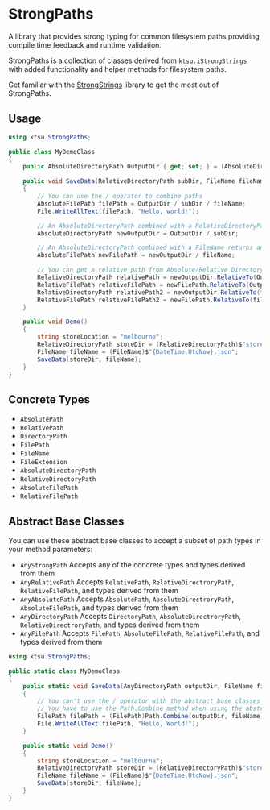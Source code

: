 # StrongPaths

A library that provides strong typing for common filesystem paths providing compile time feedback and runtime validation.

StrongPaths is a collection of classes derived from `ktsu.iStrongStrings` with added functionality and helper methods for filesystem paths.

Get familiar with the [StrongStrings](https://github.com/ktsu-dev/StrongStrings) library to get the most out of StrongPaths.

## Usage
```csharp
using ktsu.StrongPaths;

public class MyDemoClass
{
	public AbsoluteDirectoryPath OutputDir { get; set; } = (AbsoluteDirectoryPath)@"c:\output";

	public void SaveData(RelativeDirectoryPath subDir, FileName fileName)
	{
		// You can use the / operator to combine paths
		AbsoluteFilePath filePath = OutputDir / subDir / fileName;
		File.WriteAllText(filePath, "Hello, world!");

		// An AbsoluteDirectoryPath combined with a RelativeDirectoryPath returns an AbsoluteDirectoryPath
		AbsoluteDirectoryPath newOutputDir = OutputDir / subDir;

		// An AbsoluteDirectoryPath combined with a FileName returns an AbsoluteFilePath
		AbsoluteFilePath newFilePath = newOutputDir / fileName;

		// You can get a relative path from Absolute/Relative Directory/File paths using the RelativeTo method
		RelativeDirectoryPath relativePath = newOutputDir.RelativeTo(OutputDir);
		RelativeFilePath relativeFilePath = newFilePath.RelativeTo(OutputDir);
		RelativeDirectoryPath relativePath2 = newOutputDir.RelativeTo(filePath);
		RelativeFilePath relativeFilePath2 = newFilePath.RelativeTo(filePath);
	}

	public void Demo()
	{
		string storeLocation = "melbourne";
		RelativeDirectoryPath storeDir = (RelativeDirectoryPath)$"store_{storeLocation}";
		FileName fileName = (FileName)$"{DateTime.UtcNow}.json";
		SaveData(storeDir, fileName);
	}
}

```
## Concrete Types
- `AbsolutePath`
- `RelativePath`
- `DirectoryPath`
- `FilePath`
- `FileName`
- `FileExtension`
- `AbsoluteDirectoryPath`
- `RelativeDirectoryPath`
- `AbsoluteFilePath`
- `RelativeFilePath`

## Abstract Base Classes
You can use these abstract base classes to accept a subset of path types in your method parameters:
- `AnyStrongPath` Accepts any of the concrete types and types derived from them
- `AnyRelativePath` Accepts `RelativePath`, `RelativeDirectroryPath`, `RelativeFilePath`, and types derived from them
- `AnyAbsolutePath` Accepts `AbsolutePath`, `AbsoluteDirectroryPath`, `AbsoluteFilePath`, and types derived from them
- `AnyDirectoryPath` Accepts `DirectoryPath`, `AbsoluteDirectroryPath`, `RelativeDirectroryPath`, and types derived from them
- `AnyFilePath` Accepts `FilePath`, `AbsoluteFilePath`, `RelativeFilePath`, and types derived from them

```csharp
using ktsu.StrongPaths;

public static class MyDemoClass
{
	public static void SaveData(AnyDirectoryPath outputDir, FileName fileName)
	{
		// You can't use the / operator with the abstract base classes because it has no way of knowing which type to return
		// You have to use the Path.Combine method when using the abstract base classes
		FilePath filePath = (FilePath)Path.Combine(outputDir, fileName);
		File.WriteAllText(filePath, "Hello, World!");
	}

    public static void Demo()
	{
		string storeLocation = "melbourne";
		RelativeDirectoryPath storeDir = (RelativeDirectoryPath)$"store_{storeLocation}";
		FileName fileName = (FileName)$"{DateTime.UtcNow}.json";
		SaveData(storeDir, fileName);
	}
}
```
